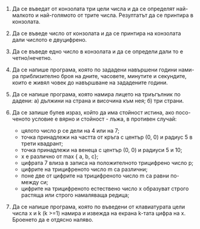

1. Да се въведат от конзолата три цели числа и да се определят най-малкото и най-голямото от трите числа. Резултатът да се принтира в конзолата.

2. Да се въведе число от конзолата и да се принтира на конзолата дали числото е двуцифрено.

3. Да се въведе едно число в конзолата и да се определи дали то е четно/нечетно.

4. Да се напише програма, която по зададени навършени години нами-
ра приблизително броя на дните, часовете, минутите и секундите,
които е живял човек до навършване на зададените години.

5. Да се напише програма, която намира лицето на триъгълник по
дадени: а) дължини на страна и височина към нея; б) три страни.

6. Да се запише булев израз, който да има стойност истина, ако посо-
ченото условие е вярно и стойност - лъжа, в противен случай:
	-	цялото число p се дели на 4 или на 7;
	-	точка принадлежи на частта от кръга с център (0, 0) и радиус
5 в трети квадрант;
	-	точка принадлежи на венеца с център (0, 0) и радиуси 5 и 10;
	-	x е различно от max { a, b, c};
	-	цифрата 7 влиза в записа на положителното трицифрено число
p;
	-	цифрите на трицифреното число m са различни;
	-	поне две от цифрите на трицифреното число m са равни по-
между си;
	-	цифрите на трицифреното естествено число x образуват строго
растяща или строго намаляваща редица;

7. Да се напише програма, която по въведени от клавиатурата цели
числа x и k (k >=1) намира и извежда на екрана k-тата цифра на
х. Броенето да е отдясно наляво.

